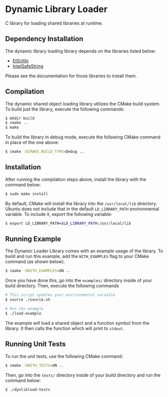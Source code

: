 Dynamic Library Loader
======================

C library for loading shared libraries at runtime.

## Dependency Installation

The dynamic library loading library depends on the libraries listed below:

* [EISUtils](../../util/c/README.md)
* [IntelSafeString](../../IntelSafeString/README.md)

Please see the documentation for those libraries to install them.

## Compilation

The dynamic shared object loading library utilizes the CMake build system. To
build just the library, execute the following commands:

```sh
$ mkdir build
$ cmake ..
$ make
```

To build the library in debug mode, execute the following CMake command in place
of the one above:

```sh
$ cmake -DCMAKE_BUILD_TYPE=Debug ..
```

## Installation

After running the compilation steps above, install the library with the command
below:

```sh
$ sudo make install
```

By default, CMake will install the library into the `/usr/local/lib` directory.
Ubuntu does not include that in the default `LD_LIBRARY_PATH` environmental variable.
To include it, export the following variable:

```sh
$ export LD_LIBRARY_PATH=$LD_LIBRARY_PATH:/usr/local/lib
```

## Running Example

The Dynamic Loader Library comes with an example usage of the library. To build
and run this example, add the `WITH_EXAMPLES` flag to your CMake command (as
shown below).

```sh
$ cmake -DWITH_EXAMPLES=ON ..
```

Once you have done this, go into the `examples/` directory inside of your build
directory. Then, execute the following commands

```sh
# This script updates your environmental varaible
$ source ./source.sh

# Run the example
$ ./load-example
```

The example will load a shared object and a function symbol from the library.
It then calls the function which will print to `stdout`.

## Running Unit Tests

To run the unit tests, use the following CMake command:

```sh
$ cmake -DWITH_TESTS=ON ..
```

Then, go into the `tests/` directory inside of your build directory and run
the command below:

```sh
$ ./dynlibload-tests
```
